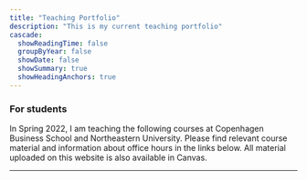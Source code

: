 ```yaml
---
title: "Teaching Portfolio"
description: "This is my current teaching portfolio"
cascade:
  showReadingTime: false
  groupByYear: false
  showDate: false
  showSummary: true
  showHeadingAnchors: true
---
```


### For students
In Spring 2022, I am teaching the following courses at Copenhagen Business School and Northeastern University. Please find relevant course material and information about office hours in the links below. All material uploaded on this website is also available in Canvas.

---


